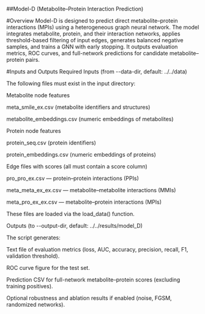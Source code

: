 ##Model-D (Metabolite–Protein Interaction Prediction)

#Overview
Model-D is designed to predict direct metabolite–protein interactions (MPIs) using a heterogeneous graph neural network. The model integrates metabolite, protein, and their interaction networks, applies threshold-based filtering of input edges, generates balanced negative samples, and trains a GNN with early stopping. It outputs evaluation metrics, ROC curves, and full-network predictions for candidate metabolite–protein pairs.

#Inputs and Outputs
Required Inputs (from --data-dir, default: ../../data)

The following files must exist in the input directory:

Metabolite node features

meta_smile_ex.csv (metabolite identifiers and structures)

metabolite_embeddings.csv (numeric embeddings of metabolites)

Protein node features

protein_seq.csv (protein identifiers)

protein_embeddings.csv (numeric embeddings of proteins)

Edge files with scores (all must contain a score column)

pro_pro_ex.csv — protein–protein interactions (PPIs)

meta_meta_ex_ex.csv — metabolite–metabolite interactions (MMIs)

meta_pro_ex_ex.csv — metabolite–protein interactions (MPIs)

These files are loaded via the load_data() function.

Outputs (to --output-dir, default: ../../results/model_D)

The script generates:

Text file of evaluation metrics (loss, AUC, accuracy, precision, recall, F1, validation threshold).

ROC curve figure for the test set.

Prediction CSV for full-network metabolite–protein scores (excluding training positives).

Optional robustness and ablation results if enabled (noise, FGSM, randomized networks).
